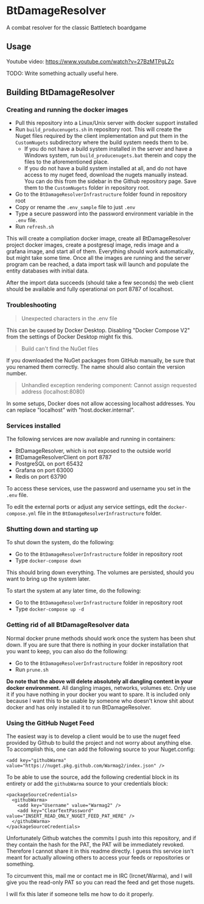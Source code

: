 # BtDamageResolver

A combat resolver for the classic Battletech boardgame

## Usage

Youtube video: https://www.youtube.com/watch?v=27BzMTPgLZc

TODO: Write something actually useful here.

## Building BtDamageResolver

### Creating and running the docker images

* Pull this repository into a Linux/Unix server with docker support installed
* Run `build_producenugets.sh` in repository root. This will create the Nuget files required by the client implementation and put them in the `CustomNugets` subdirectory where the build system needs them to be.
  - If you do not have a build system installed in the server and have a Windows system, run `build_producenugets.bat` therein and copy the files to the aforementioned place.
  - If you do not have a build system installed at all, and do not have access to my nuget feed, download the nugets manually instead. You can do this from the sidebar in the Github repository page. Save them to the `CustomNugets` folder in repository root.
* Go to the `BtDamageResolverInfrastructure` folder found in repository root
* Copy or rename the `.env_sample` file to just `.env`
* Type a secure password into the password environment variable in the `.env` file.
* Run `refresh.sh`

This will create a compliation docker image, create all BtDamageResolver project docker images, create a postgresql image, redis image and a grafana image, and start all of them. Everything should work automatically, but might take some time. Once all the images are running and the server program can be reached, a data import task will launch and populate the entity databases with initial data.

After the import data succeeds (should take a few seconds) the web client should be available and fully operational on port 8787 of localhost.

### Troubleshooting

> Unexpected characters in the .env file

This can be caused by Docker Desktop. Disabling "Docker Compose V2" from the settings of Docker Desktop might fix this.

> Build can't find the NuGet files

If you downloaded the NuGet packages from GitHub manually, be sure that you renamed them correctly. The name should also contain the version number.

> Unhandled exception rendering component: Cannot assign requested address (localhost:8080)

In some setups, Docker does not allow accessing localhost addresses. You can replace "localhost" with "host.docker.internal".

### Services installed

The following services are now available and running in containers:

* BtDamageResolver, which is not exposed to the outside world
* BtDamageResolverClient on port 8787
* PostgreSQL on port 65432
* Grafana on port 63000
* Redis on port 63790

To access these services, use the password and username you set in the `.env` file.

To edit the external ports or adjust any service settings, edit the `docker-compose.yml` file in the `BtDamageResolverInfrastructure` folder.

### Shutting down and starting up

To shut down the system, do the following:

* Go to the `BtDamageResolverInfrastructure` folder in repository root
* Type `docker-compose down`

This should bring down everything. The volumes are persisted, should you want to bring up the system later.

To start the system at any later time, do the following:

* Go to the `BtDamageResolverInfrastructure` folder in repository root
* Type `docker-compose up -d`

### Getting rid of all BtDamageResolver data

Normal docker prune methods should work once the system has been shut down. If you are sure that there is nothing in your docker installation that you want to keep, you can also do the following:

* Go to the `BtDamageResolverInfrastructure` folder in repository root
* Run `prune.sh`

**Do note that the above will delete absolutely all dangling content in your docker environment.** All dangling images, networks, volumes etc. Only use it if you have nothing in your docker you want to spare. It is included only because I want this to be usable by someone who doesn't know shit about docker and has only installed it to run BtDamageResolver.

### Using the GitHub Nuget Feed

The easiest way is to develop a client would be to use the nuget feed provided by Github to build the project and not worry about anything else. To accomplish this, one can add the following source to your Nuget.config:

    <add key="githubWarma" value="https://nuget.pkg.github.com/Warmag2/index.json" />

To be able to use the source, add the following credential block in its entirety or add the `githubWarma` source to your credentials block:

    <packageSourceCredentials>
      <githubWarma>
        <add key="Username" value="Warmag2" />
        <add key="ClearTextPassword" value="INSERT_READ_ONLY_NUGET_FEED_PAT_HERE" />
      </githubWarma>
    </packageSourceCredentials>

Unfortunately Github watches the commits I push into this repository, and if they contain the hash for the PAT, the PAT will be immediately revoked. Therefore I cannot share it in this readme directly. I guess this service isn't meant for actually allowing others to access your feeds or repositories or something.

To circumvent this, mail me or contact me in IRC (Ircnet/Warma), and I will give you the read-only PAT so you can read the feed and get those nugets.

I will fix this later if someone tells me how to do it properly.
